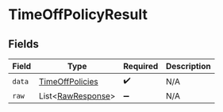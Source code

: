 # TimeOffPolicyResult


## Fields

| Field                                                         | Type                                                          | Required                                                      | Description                                                   |
| ------------------------------------------------------------- | ------------------------------------------------------------- | ------------------------------------------------------------- | ------------------------------------------------------------- |
| `data`                                                        | [TimeOffPolicies](../../models/components/TimeOffPolicies.md) | :heavy_check_mark:                                            | N/A                                                           |
| `raw`                                                         | List\<[RawResponse](../../models/components/RawResponse.md)>  | :heavy_minus_sign:                                            | N/A                                                           |